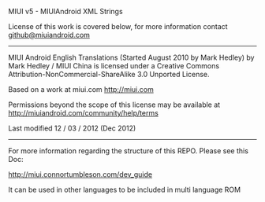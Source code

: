 MIUI v5 - MIUIAndroid XML Strings

License of this work is covered below, for more information contact github@miuiandroid.com

---------------------------------------------------------------------------------------------

MIUI Android English Translations (Started August 2010 by Mark Hedley) by Mark Hedley / MIUI China is 
licensed under a Creative Commons Attribution-NonCommercial-ShareAlike 3.0 Unported License.

Based on a work at miui.com http://miui.com

Permissions beyond the scope of this license may be available at http://miuiandroid.com/community/help/terms

Last modified 12 / 03 / 2012 (Dec 2012)


---------------------------------------------------------------------------------------------

For more information regarding the structure of this REPO. Please see this Doc: 

http://miui.connortumbleson.com/dev_guide

It can be used in other languages to be included in multi language ROM